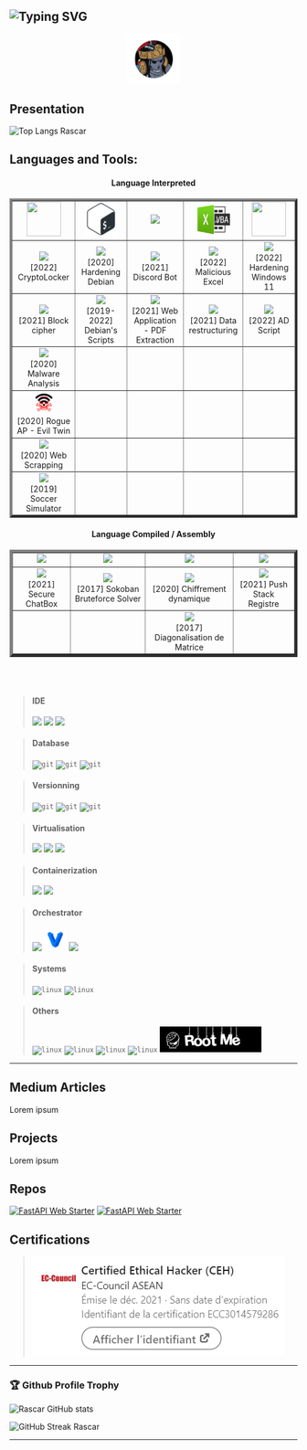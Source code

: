 <!--<p align="center">
  <img src="/img/under_construction.gif" />
</p>
---
-->
![Typing SVG](https://readme-typing-svg.herokuapp.com?font=Tiro+Devanagari+Sanskrit&size=32&duration=2000&color=CF0000&lines=Assistant+RSSI;Ing%C3%A9nieur+S%C3%A9curit%C3%A9;DevOps)
---

<p align="center">
  <img width="92" src="/img/rascar.png" />
</p><h2 align="center"></h2>

## Presentation

![Top Langs Rascar](https://github-readme-stats.vercel.app/api/top-langs/?username=RascarKapHack&title_color=000000&layout=compact)
## **Languages and Tools:**

<table border=4>
  <p align="center">
  </p><h4 align="center"><b>Language Interpreted</b></h2>
  <tr>
    <td align="center" ><img width="60" height="60" src="https://raw.githubusercontent.com/shinokada/shinokada/master/assets/python.png" /></td>
    <td align="center" ><img width="60" height="60" src="https://raw.githubusercontent.com/devicons/devicon/master/icons/bash/bash-original.svg" /></td>
    <td align="center" ><img height="60" src="https://upload.wikimedia.org/wikipedia/commons/thumb/d/d9/Node.js_logo.svg/langfr-1920px-Node.js_logo.svg.png" /></td>
    <td align="center" ><img width="60" height="60" src="./img/vba.png" /></td>
    <td align="center" ><img width="60" height="60" src="https://blog.cellenza.com/wp-content/uploads/2017/01/PowerShell_5.0_icon.png" /></td>
  </tr>

  <tr>
    <td align="center"><img height="40" src="https://www.nationalitsolutions.com.au/uploaded/pics/cryptolocker.jpg" /><br>[2022] CryptoLocker</td>
    <td align="center"><img height="40" src="https://www.papo-france.com/1200-thickbox_default/chevalier-griffon.jpg" /><br>[2020] Hardening Debian</td>
    <td align="center"><img height="40" src="https://sparkcdnwus2.azureedge.net/sparkimageassets/XPDC2RH70K22MN-08afd558-a61c-4a63-9171-d3f199738e9f" /><br>[2021] Discord Bot</td>
    <td align="center"><img height="40" src="https://www.crowdstrike.com/wp-content/uploads/2022/01/0122_11_WhisperGate_Blog_1060x698-1.jpeg" /><br>[2022] Malicious Excel</td>
    <td align="center"><img height="40" src="https://www.papo-france.com/1200-thickbox_default/chevalier-griffon.jpg" /><br>[2022] Hardening Windows 11</td>
  </tr>

  <tr>
    <td align="center"><img height="40" src="https://cdn.futura-sciences.com/buildsv6/images/wide1920/b/7/d/b7dd69dec5_50159526_cryptologue1.jpg" /><br>[2021] Block cipher</td>
    <td align="center"><img height="40" src="https://upload.wikimedia.org/wikipedia/commons/thumb/d/da/GNOME_Terminal_icon_2019.svg/128px-GNOME_Terminal_icon_2019.svg.png?20190330144527" /><br>[2019-2022] Debian's Scripts</td>
    <td align="center"><img height="40" src="https://upload.wikimedia.org/wikipedia/commons/thumb/a/a7/React-icon.svg/1200px-React-icon.svg.png" /><br>[2021] Web Application - PDF Extraction</td>
    <td align="center"><img height="40" src="https://play-lh.googleusercontent.com/37EzETO6gZyKmCg2kBIFX1e9gkubxZrVa5fHJ6yOaa7VvEShHjKv2RdtwnZt9Sk258s" /><br>[2021] Data restructuring</td>
    <td align="center"><img height="40" src="https://www.zupimages.net/up/22/24/4rcd.png" /><br>[2022] AD Script</td>
  <tr>

  <tr>
    <td align="center"><img height="40" src="https://thehackernews.com/images/-Rakg2fpQYKA/YEER9J5LX1I/AAAAAAAAA4U/sWat0QTMsU8ShZIwvyO4Pk46kWJCG0RFgCLcBGAsYHQ/s0/malware-analysis-training-course.jpg" /><br>[2020] Malware Analysis</td>
    <td></td>
    <td></td>
    <td></td>
    <td></td>
  </tr>

  <tr>
    <td align="center"><img height="40" src="./img/rogue_ap.png" /><br>[2020] Rogue AP - Evil Twin</td>
    <td></td>
    <td></td>
    <td></td>
    <td></td>
  </tr>

  </tr>
    <td align="center"><img height="40" src="https://img.freepik.com/vecteurs-libre/voleur-portant-sac-argent_33070-2129.jpg?w=2000" /><br>[2020] Web Scrapping</td>
    <td></td>
    <td></td>
    <td></td>
    <td></td>
  <tr>

  <tr>
    <td align="center"><img height="40" src="https://pics.clipartpng.com/midle/Soccer_Ball_PNG_Clip_Art-1361.png" /><br>[2019] Soccer Simulator</td>
    <td></td>
    <td></td>
    <td></td>
    <td></td>
  </tr>
</table>

<table border=5>

<p align="center">
</p><h4 align="center"><b>Language Compiled / Assembly</b></h2>

<tr>
  <td align="center" ><img width="50" src="https://symbols.getvecta.com/stencil_94/126_rust-language-icon.1652c6341b.svg" /></td>
  <td align="center" ><img width="50" src="https://cdn-icons-png.flaticon.com/512/226/226777.png" /></td>
  <td align="center" ><img width="50" src="https://upload.wikimedia.org/wikipedia/commons/thumb/1/18/C_Programming_Language.svg/380px-C_Programming_Language.svg.png?20201031132917" /></td>
  <td align="center" ><img width="50" src="https://hackr.io/tutorials/assembly-language/logo-assembly-language.svg?ver=1603208610" /></td>
</tr>

<tr>
  <td align="center"><img height="50" src="https://www.callcentrehelper.com/images/stories/2020/10/chat-bot-head-set-760.jpg" /><br>[2021] Secure ChatBox</td>
  <td align="center"><img height="50" src="https://media.wired.com/photos/5af2249a0b975d475fa7afbf/master/pass/algorithms_landlord-FINAL.jpg" /><br>[2017] Sokoban Bruteforce Solver</td>
  <td align="center"><img height="50" src="https://www.ovhcloud.com/sites/default/files/styles/large_screens_1x/public/2022-04/whatis_encryption.png" /><br>[2020] Chiffrement dynamique</td>
  <td align="center"><img height="50" src="https://upload.wikimedia.org/wikipedia/commons/thumb/a/a0/Meuble_h%C3%A9raldique_Engrenage.svg/125px-Meuble_h%C3%A9raldique_Engrenage.svg.png" /><br>[2021] Push Stack Registre</td>
</tr>

<tr>
  <td></td>
  <td></td>
  <td align="center" ><img height="50" src="https://misterprepa.net/wp-content/uploads/2020/10/Matrice-carree-abcd.png" /><br>[2017] Diagonalisation de Matrice</td>
  <td></td>
</tr>

</table>

<br>
<br>

> #### IDE
> <code><a href="https://github.com/RascarKapHack/Custom-Vim"><img height="40" src="https://upload.wikimedia.org/wikipedia/commons/thumb/archive/9/9f/20100427190601%21Vimlogo.svg/120px-Vimlogo.svg.png"></a></code>
> <code><a><img height="40" src="https://raw.githubusercontent.com/shinokada/shinokada/master/assets/visual-studio-code.png"></a></code>
> <code><a><img height="40" src="https://upload.wikimedia.org/wikipedia/commons/thumb/9/9c/IntelliJ_IDEA_Icon.svg/512px-IntelliJ_IDEA_Icon.svg.png?20200803071016"></a></code>

<!--
> #### Languages
> - Interpreted
>> <code><a href="/src/Languages and Tools/Languages_Python.md"><img height="40" src="https://raw.githubusercontent.com/shinokada/shinokada/master/assets/python.png"></a></code>
>> <code><a href="/src/Languages and Tools/Languages_Bash.md"><img src="https://raw.githubusercontent.com/devicons/devicon/master/icons/bash/bash-original.svg" alt="bash" width="40" height="40"/></a></code>
>> <code><a href="/src/Languages and Tools/Languages_NodeJS.md"><img height="40" src="https://upload.wikimedia.org/wikipedia/commons/thumb/d/d9/Node.js_logo.svg/langfr-1920px-Node.js_logo.svg.png"></a></code>
>> <code><a href="https://www.bnbstickers.com/wp-content/uploads/2017/01/private-notext.png"><img height="40" src="./img/vba.png"></a></code> <br>
> - Compiled / Assembly
>> <code><a href="/src/Languages and Tools/Languages_R.md"><img height="40" src="https://symbols.getvecta.com/stencil_94/126_rust-language-icon.1652c6341b.svg"></a></code>
>> <code><a href="/src/Languages and Tools/Languages_Java.md"><img height="40" src="https://cdn-icons-png.flaticon.com/512/226/226777.png"></a></code>
>> <code><img height="40" src="https://upload.wikimedia.org/wikipedia/commons/thumb/1/18/C_Programming_Language.svg/380px-C_Programming_Language.svg.png?20201031132917"></code>
>> <code><img height="40" src="https://hackr.io/tutorials/assembly-language/logo-assembly-language.svg?ver=1603208610"></code>
-->

> #### Database
> <code><img src="https://www.logiciels.pro/wp-content/uploads/2021/05/mariadb-avis-prix-alternatives-logiciel.webp" alt="git" width="40" height="40"/></code>
> <code><img src="https://upload.wikimedia.org/wikipedia/commons/thumb/2/29/Postgresql_elephant.svg/640px-Postgresql_elephant.svg.png" alt="git" width="40" height="40"/></code>
> <code><img src="https://sqliteviewer.com/blog/wp-content/uploads/2015/06/sqlite-database.png" alt="git" height="40"/></code>

> #### Versionning
> <code><img src="https://upload.wikimedia.org/wikipedia/commons/thumb/9/91/Octicons-mark-github.svg/1024px-Octicons-mark-github.svg.png" alt="git" width="40" height="40"/></code>
> <code><img src="https://www.vectorlogo.zone/logos/git-scm/git-scm-icon.svg" alt="git" width="40" height="40"/></code>
> <code><img src="https://humancoders-formations.s3.amazonaws.com/uploads/course/logo/155/thumb_bigger_formation-gitlab.png" alt="git" width="40" height="40"/></code>

> #### Virtualisation
><code><img height="40" src="https://bearstech.com/technologies-expertises/kvm/logo.svg"></code>
<code><img height="40" src="https://upload.wikimedia.org/wikipedia/commons/thumb/5/5a/Vmware_workstation_16_icon.svg/769px-Vmware_workstation_16_icon.svg.png"></code>
<code><img height="40" src="https://upload.wikimedia.org/wikipedia/commons/d/d5/Virtualbox_logo.png"></code>

> #### Containerization
><code><img height="40" src="https://www.docker.com/wp-content/uploads/2022/05/Docker_Temporary_Image_Google_Blue_1080x1080_v1.png"></code>
><code><img height="40" src="https://neoncloud.eu/licensing/assets/img/clients/lxc.png"></code>

> #### Orchestrator
><code><img height="40" src="https://play-lh.googleusercontent.com/TT36Nsjyt0Yn8eyPAXuNK0bJsXmryP9ovsp7qdOy9sulYlr7v2Le5Ckf0I9S3AiaaXs=w240-h480-rw"></code>
><code><img height="40" src="https://raw.githubusercontent.com/github/explore/80688e429a7d4ef2fca1e82350fe8e3517d3494d/topics/vagrant/vagrant.png"></code>
><code><img height="40" src="https://upload.wikimedia.org/wikipedia/labs/thumb/b/ba/Kubernetes-icon-color.svg/512px-Kubernetes-icon-color.svg.png?20210818121315"></code>

> #### Systems
> <code><img src="https://icon-library.com/images/windows-server-icon/windows-server-icon-7.jpg" alt="linux" width="38" height="38"/></code>
> <code><img src="https://free-astro.org/images/0/04/Debian_logo.png" alt="linux" width="40" height="40"/></code>

> #### Others
> <code><img src="https://www.datocms-assets.com/2885/1620155106-brandhcpackerverticalcolor.svg" alt="linux" width="40" height="40"/></code>
> <code><img src="https://info.varonis.com/hs-fs/hubfs/Imported_Blog_Media/cuckoo_logo-1.png?width=640&height=233&name=cuckoo_logo-1.png" alt="linux" height="40"/></code>
> <code><img src="https://suricata.io/wp-content/uploads/2021/01/Suricata_logo_600x600.png" alt="linux" height="40"/></code>
> <code><img src="https://avatars.githubusercontent.com/u/1507452?s=280&v=4" alt="linux" height="40"/></code>
>[![root-me](img/rootme.png?style=centerme)](https://www.root-me.org/Rascar-Kap-hack "Redirect to root-me")
---

## Medium Articles
Lorem ipsum

## Projects
Lorem ipsum

## Repos
[![FastAPI Web Starter](https://github-readme-stats.vercel.app/api/pin/?username=RascarKapHack&repo=ChatBox&show_owner=true)](https://github.com/RascarKapHack/ChatBox)
[![FastAPI Web Starter](https://github-readme-stats.vercel.app/api/pin/?username=iTrofa&repo=OmegaVirus&show_owner=true)](https://github.com/iTrofa/OmegaVirus)

## Certifications
<!--
Regrouper entre 
- certifications fonctionnelles (ISO 27001 Lead Auditor/Implementor, CISSP)
----
- certifications techniques (CEH/OSCP)
----
- certifications admin (LPIC 100-500, CKA, etc)
-->
><code><a href="https://aspen.eccouncil.org/Verify"><img src="img/ceh.png" alt="ceh"/></a></code>

---
<h3>🏆 Github Profile Trophy</h2>

![Rascar GitHub stats](https://github-readme-stats.vercel.app/api?username=RascarKapHack&show_icons=true&title_color=fff&icon_color=79ff97&text_color=9f9f9f&bg_color=151515)

![GitHub Streak Rascar](https://github-readme-streak-stats.herokuapp.com?user=RascarKapHack&theme=holi-theme&hide_border=true)

---

<!--
 <a target="_blank" href="https://github-readme-medium-recent-article.vercel.app/medium/@shinichiokada/0"><img src="https://github-readme-medium-recent-article.vercel.app/medium/@shinichiokada/0" alt="Recent Article 1">

<a target="_blank" href="https://github-readme-medium-recent-article.vercel.app/medium/@shinichiokada/2"><img src="https://github-readme-medium-recent-article.vercel.app/medium/@shinichiokada/2" alt="Recent Article 3">
-->

